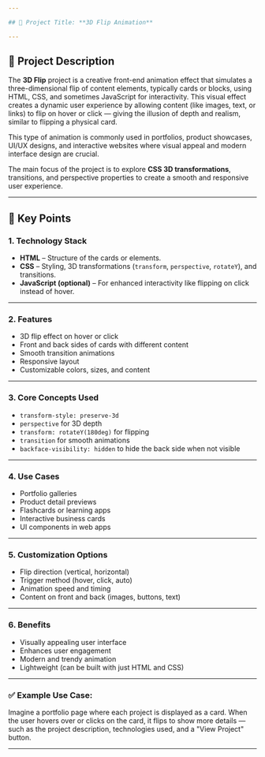 ```yaml
---

## 🎯 Project Title: **3D Flip Animation**

---
```


## 📄 **Project Description**

The **3D Flip** project is a creative front-end animation effect that simulates a three-dimensional flip of content elements, typically cards or blocks, using HTML, CSS, and sometimes JavaScript for interactivity. This visual effect creates a dynamic user experience by allowing content (like images, text, or links) to flip on hover or click — giving the illusion of depth and realism, similar to flipping a physical card.

This type of animation is commonly used in portfolios, product showcases, UI/UX designs, and interactive websites where visual appeal and modern interface design are crucial.

The main focus of the project is to explore **CSS 3D transformations**, transitions, and perspective properties to create a smooth and responsive user experience.

---

## 🔑 **Key Points**

### 1. **Technology Stack**
- **HTML** – Structure of the cards or elements.
- **CSS** – Styling, 3D transformations (`transform`, `perspective`, `rotateY`), and transitions.
- **JavaScript (optional)** – For enhanced interactivity like flipping on click instead of hover.
  
---

### 2. **Features**
- 3D flip effect on hover or click
- Front and back sides of cards with different content
- Smooth transition animations
- Responsive layout
- Customizable colors, sizes, and content

---

### 3. **Core Concepts Used**
- `transform-style: preserve-3d`
- `perspective` for 3D depth
- `transform: rotateY(180deg)` for flipping
- `transition` for smooth animations
- `backface-visibility: hidden` to hide the back side when not visible

---

### 4. **Use Cases**
- Portfolio galleries
- Product detail previews
- Flashcards or learning apps
- Interactive business cards
- UI components in web apps

---

### 5. **Customization Options**
- Flip direction (vertical, horizontal)
- Trigger method (hover, click, auto)
- Animation speed and timing
- Content on front and back (images, buttons, text)

---

### 6. **Benefits**
- Visually appealing user interface
- Enhances user engagement
- Modern and trendy animation
- Lightweight (can be built with just HTML and CSS)

---

### ✅ Example Use Case:
Imagine a portfolio page where each project is displayed as a card. When the user hovers over or clicks on the card, it flips to show more details — such as the project description, technologies used, and a "View Project" button.

---
